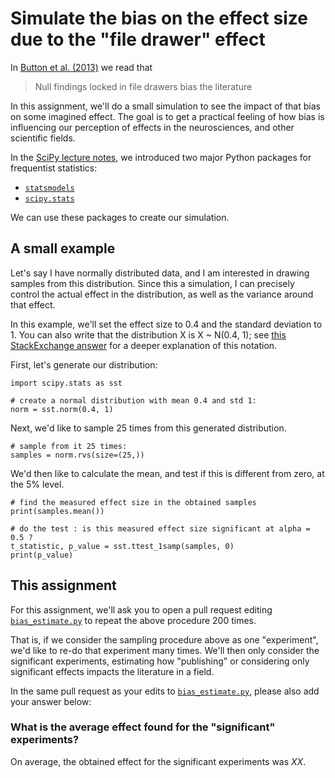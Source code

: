 # Simulate the bias on the effect size due to the "file drawer" effect

In [Button et al. (2013)](https://www.nature.com/articles/nrn3475) we read that

> Null findings locked in file drawers bias the literature

In this assignment, we'll do a small simulation to see the impact of that bias on some imagined effect.
The goal is to get a practical feeling of how bias is influencing our perception of effects in the neurosciences, and other scientific fields.

In the [SciPy lecture notes](https://www.scipy-lectures.org/packages/statistics/index.html),
we introduced two major Python packages for frequentist statistics:
- [`statsmodels`](https://www.statsmodels.org/stable/index.html)
- [`scipy.stats`](https://docs.scipy.org/doc/scipy/reference/stats.html)

We can use these packages to create our simulation.

## A small example

Let's say I have normally distributed data, and I am interested in drawing samples from this distribution.
Since this a simulation, I can precisely control the actual effect in the distribution, as well as the variance around that effect.

In this example, we'll set the effect size to 0.4 and the standard deviation to 1.
You can also write that the distribution X is X ~ N(0.4, 1); see [this StackExchange answer](https://stats.stackexchange.com/a/161814) for a deeper explanation of this notation.

First, let's generate our distribution:

```
import scipy.stats as sst

# create a normal distribution with mean 0.4 and std 1:
norm = sst.norm(0.4, 1)
```

Next, we'd like to sample 25 times from this generated distribution.

```
# sample from it 25 times:
samples = norm.rvs(size=(25,))
```

We'd then like to calculate the mean, and test if this is different from zero, at the 5% level.

```
# find the measured effect size in the obtained samples
print(samples.mean())

# do the test : is this measured effect size significant at alpha = 0.5 ?
t_statistic, p_value = sst.ttest_1samp(samples, 0)
print(p_value)
```

## This assignment

For this assignment, we'll ask you to open a pull request editing [`bias_estimate.py`](https://github.com/reprocourse/template-a3-estimate-bias/blob/master/bias_estimates.py)
to repeat the above procedure 200 times.

That is, if we consider the sampling procedure above as one "experiment",
we'd like to re-do that experiment many times. We'll then only consider the significant experiments,
estimating how "publishing" or considering only significant effects impacts the literature in a field.

In the same pull request as your edits to [`bias_estimate.py`](https://github.com/reprocourse/template-a3-estimate-bias/blob/master/bias_estimates.py), please also add your answer below:

### What is the average effect found for the "significant" experiments?

On average, the obtained effect for the significant experiments was _XX_.
